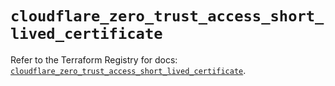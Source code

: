 # `cloudflare_zero_trust_access_short_lived_certificate`

Refer to the Terraform Registry for docs: [`cloudflare_zero_trust_access_short_lived_certificate`](https://registry.terraform.io/providers/cloudflare/cloudflare/4.49.0/docs/resources/zero_trust_access_short_lived_certificate).
